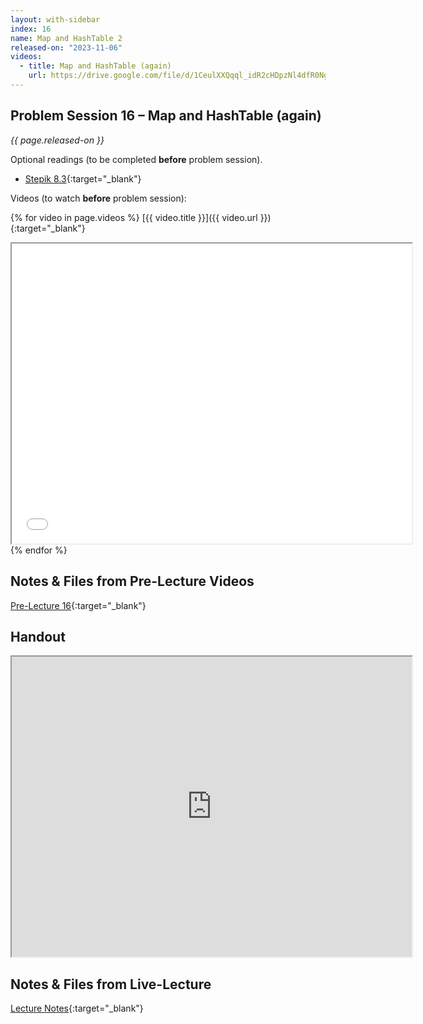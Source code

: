 ```yaml
---
layout: with-sidebar
index: 16
name: Map and HashTable 2
released-on: "2023-11-06"
videos:
  - title: Map and HashTable (again)
    url: https://drive.google.com/file/d/1CeulXXQqql_idR2cHDpzNl4dfR0Ng0oY
---
```


## Problem Session 16 – Map and HashTable (again)

_{{ page.released-on }}_

Optional readings (to be completed **before** problem session). 
- [Stepik 8.3](https://stepik.org/lesson/692936/step/1?unit=692546){:target="_blank"}

Videos (to watch **before** problem session):

{% for video in page.videos %}
[{{ video.title }}]({{ video.url }}){:target="_blank"}

<iframe src="{{ video.url }}/preview" width="640" height="480" allow="autoplay"></iframe>
{% endfor %}

## Notes & Files from Pre-Lecture Videos

[Pre-Lecture 16](https://github.com/ucsd-cse12-f23/ucsd-cse12-f23.github.io/tree/main/_pre-lectures/lecture-16){:target="_blank"}

## Handout

<iframe src="https://drive.google.com/file/d/1BXSIuMfiiNLXNwnz2UhBbmSHqJwVM_MM/preview" width="640" height="480" allow="autoplay"></iframe>

## Notes & Files from Live-Lecture

[Lecture Notes](https://github.com/ucsd-cse12-f23/ucsd-cse12-f23.github.io/tree/main/_lectures/lecture-16){:target="_blank"}

